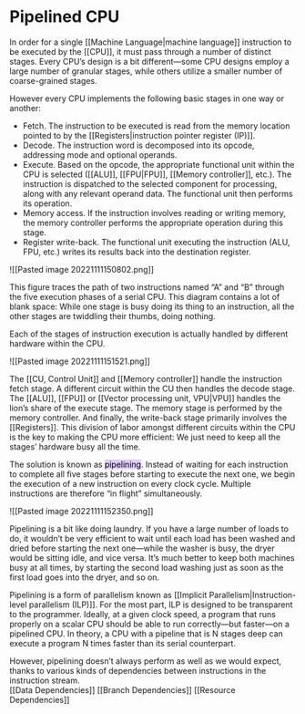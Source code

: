 # Pipelined CPU

In order for a single [[Machine Language|machine language]] instruction to be executed by the [[CPU]], it must pass through a number of distinct stages. Every CPU’s design is a bit different—some CPU designs employ a large number of granular stages, while others utilize a smaller number of coarse-grained stages. 

However every CPU implements the following basic stages in one way or another:

- Fetch. The instruction to be executed is read from the memory location pointed to by the [[Registers|instruction pointer register (IP)]].
- Decode. The instruction word is decomposed into its opcode, addressing mode and optional operands.
- Execute. Based on the opcode, the appropriate functional unit within the CPU is selected ([[ALU]], [[FPU|FPU]], [[Memory controller]], etc.). The instruction is dispatched to the selected component for processing, along with any relevant operand data. The functional unit then performs its operation.
- Memory access. If the instruction involves reading or writing memory, the memory controller performs the appropriate operation during this stage.
- Register write-back. The functional unit executing the instruction (ALU, FPU, etc.) writes its results back into the destination register.

![[Pasted image 20221111150802.png]]

This figure traces the path of two instructions named “A” and “B” through the five execution phases of a serial CPU. This diagram contains a lot of blank space: While one stage is busy doing its thing to an instruction, all the other stages are twiddling their thumbs, doing nothing.

Each of the stages of instruction execution is actually handled by different
hardware within the CPU. 

![[Pasted image 20221111151521.png]]

The [[CU, Control Unit]] and [[Memory controller]] handle the instruction fetch stage. A different circuit within the CU then handles the decode stage. The [[ALU]], [[FPU]] or [[Vector processing unit, VPU|VPU]] handles the lion’s share of the execute stage. The memory stage is performed by the memory controller. And finally, the write-back stage primarily involves the
[[Registers]]. This division of labor amongst different circuits within the CPU is the key to making the CPU more efficient: We just need to keep all the stages’ hardware busy all the time.

The solution is known as <mark style="background: #D2B3FFA6;">pipelining</mark>. Instead of waiting for each instruction to complete all five stages before starting to execute the next one, we begin the execution of a new instruction on every clock cycle. Multiple instructions are therefore “in flight” simultaneously.

![[Pasted image 20221111152350.png]]

Pipelining is a bit like doing laundry. If you have a large number of loads to do, it wouldn’t be very efficient to wait until each load has been washed and dried before starting the next one—while the washer is busy, the dryer would be sitting idle, and vice versa. It’s much better to keep both machines busy at all times, by starting the second load washing just as soon as the first load goes into the dryer, and so on.

Pipelining is a form of parallelism known as [[Implicit Parallelism|Instruction-level parallelism (ILP)]]. For the most part, ILP is designed to be transparent to the programmer. Ideally, at a given clock speed, a program that runs properly on a scalar CPU should be able to run correctly—but faster—on a pipelined CPU. In theory, a CPU with a pipeline that is N stages deep can execute a program N times faster than its serial counterpart. 

However, pipelining doesn’t always perform as well as we would expect, thanks to various kinds of dependencies between instructions in the instruction stream.  
[[Data Dependencies]] 
[[Branch Dependencies]]
[[Resource Dependencies]]